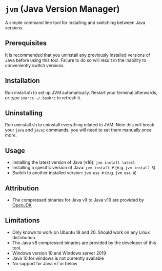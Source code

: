 # `jvm` (Java Version Manager)

A simple command line tool for installing and switching between Java versions.

## Prerequisites

It is recommended that you uninstall any previously installed versions of Java before using this tool. Failure to do so will result in the inability to conveniently switch versions.

## Installation

Run install.sh to set up JVM automatically. Restart your terminal afterwards, or type `source ~/.bashrc` to refresh it.

## Uninstalling

Run uninstall.sh to uninstall everything related to JVM. Note this will break your `java` and `javac` commands, you will need to set them manually once more.

## Usage
- Installing the latest version of Java (v16): `jvm install latest`
- Installing a specific version of Java: `jvm install #` (e.g. `jvm install 8`)
- Switch to another installed version: `jvm use #` (e.g. `jvm use 8`)

## Attribution
- The compressed binaries for Java v9 to Java v16 are provided by [OpenJDK](https://openjdk.java.net/)

## Limitations
- Only known to work on Ubuntu 19 and 20. Should work on any Linux distribution.
- The Java v8 compressed binaries are provided by the developer of this tool. 
- Windows version 10 and Windows server 2019
- Java 10 for windows is not currently available
- No support for Java v7 or below
